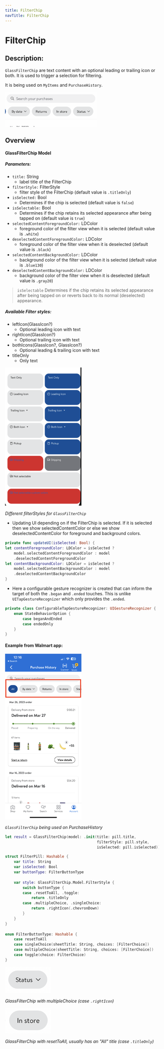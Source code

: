 ```yaml
---
title: FilterChip
navTitle: FilterChip
---
```


#  FilterChip

## Description:

`GlassFilterChip` are text content with an optional leading or trailing icon or both. It is used to trigger a selection for filtering.

It is being used on `MyItems` and `PurchaseHistory`.

<img src="images/filterChip2.png" width="300" />

## Overview

#### GlassFilterChip Model

##### Parameters:

- `title:` String
  - label title of the FilterChip
- `filterStyle:` FilterStyle
  - filter style of the FilterChip (default value is `.titleOnly`)
- `isSelected:` Bool
  - Determines if the chip is selected (default value is `false`)
- `isSelectable:` Bool
  - Determines if the chip retains its selected appearance after being tapped on (default value is `true`)
- `selectedContentForegroundColor:` LDColor
  - foreground color of the filter view when it is selected (default value is `.white`)
- `deselectedContentForegroundColor:` LDColor
  - foreground color of the filter view when it is deselected (default value is `.black`)
- `selectedContentBackgroundColor:` LDColor
  - background color of the filter view when it is selected (default value is `.blue130`)
- `deselectedContentBackgroundColor:` LDColor
  - background color of the filter view when it is deselected (default value is `.gray20`)


>`isSelectable` Determines if the chip retains its selected appearance after being tapped on or reverts back to its normal (deselected) appearance.

##### Available Filter styles:

- leftIcon(GlassIcon?)
  - Optional leading icon with text
- rightIcon(GlassIcon?)
  -  Optional trailing icon with text
- bothIcons(GlassIcon?, GlassIcon?)
  - Optional leading & trailing icon with text
- titleOnly
  - Only text

<img src="images/filterChip3.png" width="250" />

*Different filterStyles for `GlassFilterChip`*

- Updating UI depending on if the FilterChip is selected. If it is selected then we show selectedContentColor or else we show deselectedContentColor for foreground and background colors.

```swift
private func updateUI(isSelected: Bool) {
let contentForegroundColor: LDColor = isSelected ?
    model.selectedContentForegroundColor : model
    .deselectedContentForegroundColor
let contentBackgroundColor: LDColor = isSelected ?
    model.selectedContentBackgroundColor : model
    .deselectedContentBackgroundColor
}
```

- Here a configurable gesture recognizer is created that can inform the target of both the `.began` and `.ended` touches. This is unlike `UITapGestureRecognizer` which only provides the `.ended`.

```swift
private class ConfigurableTapGestureRecognizer: UIGestureRecognizer {
    enum StateBehaviorOption {
        case beganAndEnded
        case endedOnly
    }
}
```

#### Example from Walmart app:

<img src="images/filterChip11.png" width="250" />

*`GlassFilterChip` being used on PurchaseHistory*

```swift
let result = GlassFilterChip(model: .init(title: pill.title,
                                          filterStyle: pill.style,
                                          isSelected: pill.isSelected))
```

```swift
struct FilterPill: Hashable {
    var title: String
    var isSelected: Bool
    var buttonType: FilterButtonType

    var style: GlassFilterChip.Model.FilterStyle {
        switch buttonType {
        case .resetToAll, .toggle:
            return .titleOnly
        case .multipleChoice, .singleChoice:
            return .rightIcon(.chevronDown)
        }
    }
}

enum FilterButtonType: Hashable {
    case resetToAll
    case singleChoice(sheetTitle: String, choices: [FilterChoice])
    case multipleChoice(sheetTitle: String, choices: [FilterChoice])
    case toggle(choice: FilterChoice)
}
```

<img src="images/filterChip4.png" width="150" />

*GlassFilterChip with multipleChoice (case `.rightIcon`)*

<img src="images/filterChip5.png" width="150" />

*GlassFilterChip with resetToAll, usually has an "All" title (case `.titleOnly`)*
